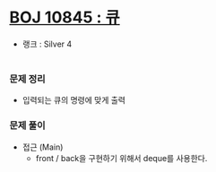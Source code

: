 # [BOJ 10845 : 큐](https://www.acmicpc.net/problem/10845)
- 랭크 : Silver 4
  <br><br>
  
### 문제 정리
- 입력되는 큐의 명령에 맞게 출력

### 문제 풀이
- 접근 (Main)
  - front / back을 구현하기 위해서 deque를 사용한다.
    
    


    
    


